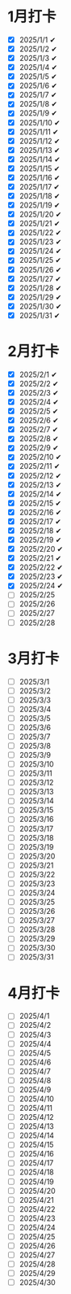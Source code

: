 # 1月打卡

- [x] 2025/1/1 ✔
- [x] 2025/1/2 ✔
- [x] 2025/1/3 ✔
- [x] 2025/1/4 ✔
- [x] 2025/1/5 ✔
- [x] 2025/1/6 ✔
- [x] 2025/1/7 ✔
- [x] 2025/1/8 ✔
- [x] 2025/1/9 ✔
- [x] 2025/1/10 ✔
- [x] 2025/1/11 ✔
- [x] 2025/1/12 ✔
- [x] 2025/1/13 ✔
- [x] 2025/1/14 ✔
- [x] 2025/1/15 ✔
- [x] 2025/1/16 ✔
- [x] 2025/1/17 ✔
- [x] 2025/1/18 ✔
- [x] 2025/1/19 ✔
- [x] 2025/1/20 ✔
- [x] 2025/1/21 ✔
- [x] 2025/1/22 ✔
- [x] 2025/1/23 ✔
- [x] 2025/1/24 ✔
- [x] 2025/1/25 ✔
- [x] 2025/1/26 ✔ 
- [x] 2025/1/27 ✔
- [x] 2025/1/28 ✔
- [x] 2025/1/29 ✔
- [x] 2025/1/30 ✔
- [x] 2025/1/31 ✔

# 2月打卡

- [x] 2025/2/1 ✔
- [x] 2025/2/2 ✔
- [x] 2025/2/3 ✔
- [x] 2025/2/4 ✔
- [x] 2025/2/5 ✔
- [x] 2025/2/6 ✔
- [x] 2025/2/7 ✔
- [x] 2025/2/8 ✔
- [x] 2025/2/9 ✔
- [x] 2025/2/10 ✔
- [x] 2025/2/11 ✔ 
- [x] 2025/2/12 ✔
- [x] 2025/2/13 ✔
- [x] 2025/2/14 ✔
- [x] 2025/2/15 ✔
- [x] 2025/2/16 ✔
- [x] 2025/2/17 ✔
- [x] 2025/2/18 ✔
- [x] 2025/2/19 ✔
- [x] 2025/2/20 ✔
- [x] 2025/2/21 ✔
- [x] 2025/2/22 ✔
- [x] 2025/2/23 ✔
- [x] 2025/2/24 ✔
- [ ] 2025/2/25
- [ ] 2025/2/26
- [ ] 2025/2/27
- [ ] 2025/2/28

# 3月打卡

- [ ] 2025/3/1
- [ ] 2025/3/2
- [ ] 2025/3/3
- [ ] 2025/3/4
- [ ] 2025/3/5
- [ ] 2025/3/6
- [ ] 2025/3/7
- [ ] 2025/3/8
- [ ] 2025/3/9
- [ ] 2025/3/10
- [ ] 2025/3/11
- [ ] 2025/3/12
- [ ] 2025/3/13
- [ ] 2025/3/14
- [ ] 2025/3/15
- [ ] 2025/3/16
- [ ] 2025/3/17
- [ ] 2025/3/18
- [ ] 2025/3/19
- [ ] 2025/3/20
- [ ] 2025/3/21
- [ ] 2025/3/22
- [ ] 2025/3/23
- [ ] 2025/3/24
- [ ] 2025/3/25
- [ ] 2025/3/26
- [ ] 2025/3/27
- [ ] 2025/3/28
- [ ] 2025/3/29
- [ ] 2025/3/30
- [ ] 2025/3/31

# 4月打卡

- [ ] 2025/4/1
- [ ] 2025/4/2
- [ ] 2025/4/3
- [ ] 2025/4/4
- [ ] 2025/4/5
- [ ] 2025/4/6
- [ ] 2025/4/7
- [ ] 2025/4/8
- [ ] 2025/4/9
- [ ] 2025/4/10
- [ ] 2025/4/11
- [ ] 2025/4/12
- [ ] 2025/4/13
- [ ] 2025/4/14
- [ ] 2025/4/15
- [ ] 2025/4/16
- [ ] 2025/4/17
- [ ] 2025/4/18
- [ ] 2025/4/19
- [ ] 2025/4/20
- [ ] 2025/4/21
- [ ] 2025/4/22
- [ ] 2025/4/23
- [ ] 2025/4/24
- [ ] 2025/4/25
- [ ] 2025/4/26
- [ ] 2025/4/27
- [ ] 2025/4/28
- [ ] 2025/4/29
- [ ] 2025/4/30
